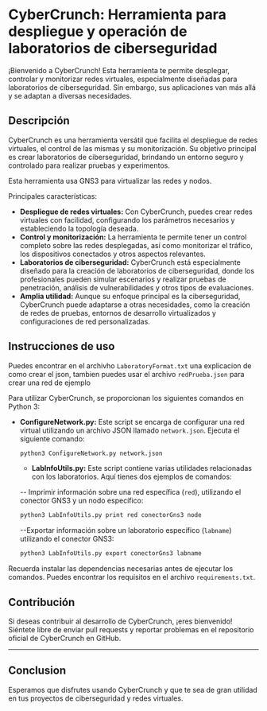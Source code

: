 # CyberCrunch: Herramienta para despliegue y operación de laboratorios de ciberseguridad

¡Bienvenido a CyberCrunch! Esta herramienta te permite desplegar, controlar y monitorizar redes virtuales, especialmente diseñadas para laboratorios de ciberseguridad. Sin embargo, sus aplicaciones van más allá y se adaptan a diversas necesidades.

## Descripción

CyberCrunch es una herramienta versátil que facilita el despliegue de redes virtuales, el control de las mismas y su monitorización. Su objetivo principal es crear laboratorios de ciberseguridad, brindando un entorno seguro y controlado para realizar pruebas y experimentos.

Esta herramienta usa GNS3 para virtualizar las redes y nodos.

Principales características:

- **Despliegue de redes virtuales:** Con CyberCrunch, puedes crear redes virtuales con facilidad, configurando los parámetros necesarios y estableciendo la topología deseada.
- **Control y monitorización:** La herramienta te permite tener un control completo sobre las redes desplegadas, así como monitorizar el tráfico, los dispositivos conectados y otros aspectos relevantes.
- **Laboratorios de ciberseguridad:** CyberCrunch está especialmente diseñado para la creación de laboratorios de ciberseguridad, donde los profesionales pueden simular escenarios y realizar pruebas de penetración, análisis de vulnerabilidades y otros tipos de evaluaciones.
- **Amplia utilidad:** Aunque su enfoque principal es la ciberseguridad, CyberCrunch puede adaptarse a otras necesidades, como la creación de redes de pruebas, entornos de desarrollo virtualizados y configuraciones de red personalizadas.

## Instrucciones de uso

Puedes encontrar en el archivho `LaboratoryFormat.txt` una explicacion de como crear el json, tambien puedes usar el archivo `redPrueba.json` para crear una red de ejemplo

Para utilizar CyberCrunch, se proporcionan los siguientes comandos en Python 3:

- **ConfigureNetwork.py:** Este script se encarga de configurar una red virtual utilizando un archivo JSON llamado `network.json`. Ejecuta el siguiente comando:

  ```bash
  python3 ConfigureNetwork.py network.json
  ```

  - **LabInfoUtils.py:** Este script contiene varias utilidades relacionadas con los laboratorios. Aquí tienes dos ejemplos de comandos:

   -- Imprimir información sobre una red específica (`red`), utilizando el conector GNS3 y un nodo específico:
    ```bash
    python3 LabInfoUtils.py print red conectorGns3 node
    ```
    --Exportar información sobre un laboratorio específico (`labname`) utilizando el conector GNS3:
     ```bash
     python3 LabInfoUtils.py export conectorGns3 labname
     ```

Recuerda instalar las dependencias necesarias antes de ejecutar los comandos. Puedes encontrar los requisitos en el archivo `requirements.txt`.

## Contribución

Si deseas contribuir al desarrollo de CyberCrunch, ¡eres bienvenido! Siéntete libre de enviar pull requests y reportar problemas en el repositorio oficial de CyberCrunch en GitHub.

***
## Conclusion
Esperamos que disfrutes usando CyberCrunch y que te sea de gran utilidad en tus proyectos de ciberseguridad y redes virtuales.
